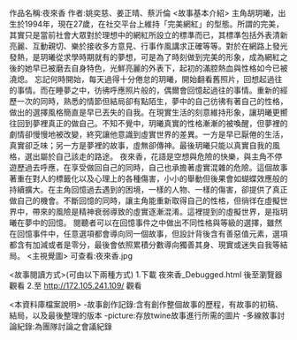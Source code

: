 作品名稱:夜來香
作者:姚奕慈、姜正晴、蔡沂倫
<故事基本介紹>
主角胡玥曦，出生於1994年，現在27歲，在社交平台上維持「完美網紅」的型態。所謂的完美，其實只是當前社會大眾對於理想中的網紅所設立的標準而已，其標準包括外表清新亮麗、互動親切、樂於接收多方意見、行事作風講求正確等等。對於在網路上發光發熱，是玥曦從求學時期就有的夢想，可是為了時刻做到完美的形象，成為網紅之後的她早已被磨去自身特色，光鮮亮麗的外表下，起初的滿腔熱血與性格如今已被澆熄。
	忘記何時開始，每天過得十分倦怠的玥曦，開始翻看舊照片，回想起過往的事情。而在睡夢之中，彷彿呼應照片般的，偶爾會回憶起過往的事情。重新的經歷一次的同時，熟悉的情節但結局卻有點陌生，夢中的自己彷彿有著自己的性格，做出的選擇風格簡直是早已丟失的自我。在現實生活的刻意維持形象，讓玥曦更嚮往回到夢裡真正的做自己。不知不覺中，玥曦真實的性格漸漸的被喚醒，但夢裡的劇情卻慢慢地被改變，終究讓他意識到虛實世界的差異。一方是早已厭倦的生活，真實卻乏味；另一方是夢裡的故事，虛無卻傳神。最後玥曦只能以真實自我的風格，選出屬於自己該走的路途。
	夜來香，花語是空想與危險的快樂，與主角不停遊歷過去呼應，在享受做回自己的同時，自己也承擔著虛實混雜的危險。這個故事著重在對人的標籤化以及心理上的各種傷害，小小的舉動但後果會如蝴蝶效應般的持續擴大。在主角回憶過去遇到的困境，一樣的人物、一樣的傷害，卻提供了真正做自己的機會。不斷回憶的同時，讓主角能重新取得自己的性格，但徜徉在虛擬世界中，帶來的風險是精神衰弱導致的虛實逐漸混淆。這裡提到的虛擬世界，是指玥曦在夢中的回憶。
	閱聽者可以在回憶事件之中做出不同性格與等級的選擇，雖然在回憶事件中，任意選項都會導向同一個故事，但設計背後含有善惡值元素，選項都含有加減或者是零分，最後會依照累積分數導向獨善其身、現實或迷失自我等結局。
<主視覺圖>
可查看:夜來香.jpg

<故事閱讀方式>(可由以下兩種方式)
1.下載 夜來香_Debugged.html 後至瀏覽器觀看
2.至 http://172.105.241.109/ 觀看

<本資料庫檔案說明>
-故事創作記錄:含有創作整個故事的歷程，有故事的初稿、結局，以及最後整理的版本
-picture:存放twine故事進行所需的圖片
-多線敘事討論紀錄:為團隊討論之會議紀錄


